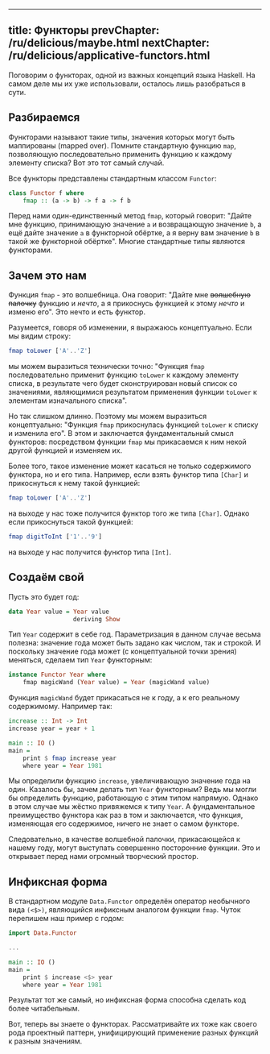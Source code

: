 ----
title: Функторы
prevChapter: /ru/delicious/maybe.html
nextChapter: /ru/delicious/applicative-functors.html
----

Поговорим о функторах, одной из важных концепций языка Haskell. На самом деле мы их уже использовали, осталось лишь разобраться в сути.

## Разбираемся

Функторами называют такие типы, значения которых могут быть маппированы (mapped over). Помните стандартную функцию `map`, позволяющую последовательно применить функцию к каждому элементу списка? Вот это тот самый случай.

Все функторы представлены стандартным классом `Functor`:

```haskell
class Functor f where
    fmap :: (a -> b) -> f a -> f b
```

Перед нами один-единственный метод `fmap`, который говорит: "Дайте мне функцию, принимающую значение `a` и возвращающую значение `b`, а ещё дайте значение `a` в функторной обёртке, а я верну вам значение `b` в такой же функторной обёртке". Многие стандартные типы являются функторами.

## Зачем это нам

Функция `fmap` - это волшебница. Она говорит: "Дайте мне ~~волшебную палочку~~ функцию и _нечто_, а я прикоснусь функцией к этому _нечто_ и изменю его". Это нечто и есть функтор.

Разумеется, говоря об изменении, я выражаюсь концептуально. Если мы видим строку:

```haskell
fmap toLower ['A'..'Z']
```

мы можем выразиться технически точно: "Функция `fmap` последовательно применит функцию `toLower` к каждому элементу списка, в результате чего будет сконструирован новый список со значениями, являющимися результатом применения функции `toLower` к элементам изначального списка".

Но так слишком длинно. Поэтому мы можем выразиться концептуально: "Функция `fmap` прикоснулась функцией `toLower` к списку и изменила его". В этом и заключается фундаментальный смысл функторов: посредством функции `fmap` мы прикасаемся к ним некой другой функцией и изменяем их.

Более того, такое изменение может касаться не только содержимого функтора, но и его типа. Например, если взять функтор типа `[Char]` и прикоснуться к нему такой функцией:

```haskell
fmap toLower ['A'..'Z']
```

на выходе у нас тоже получится функтор того же типа `[Char]`. Однако если прикоснуться такой функцией:

```haskell
fmap digitToInt ['1'..'9']
```

на выходе у нас получится функтор типа `[Int]`.

## Создаём свой

Пусть это будет год:

```haskell
data Year value = Year value
                  deriving Show
```

Тип `Year` содержит в себе год. Параметризация в данном случае весьма полезна: значение года может быть задано как числом, так и строкой. И поскольку значение года может (с концептуальной точки зрения) меняться, сделаем тип `Year` функторным:

```haskell
instance Functor Year where
    fmap magicWand (Year value) = Year (magicWand value)
```

Функция `magicWand` будет прикасаться не к году, а к его реальному содержимому. Например так:

```haskell
increase :: Int -> Int
increase year = year + 1

main :: IO ()
main =
    print $ fmap increase year
    where year = Year 1981
```

Мы определили функцию `increase`, увеличивающую значение года на один. Казалось бы, зачем делать тип `Year` функторным? Ведь мы могли бы определить функцию, работающую с этим типом напрямую. Однако в этом случае мы жёстко привяжемся к типу `Year`. А фундаментальное преимущество функтора как раз в том и заключается, что функция, изменяющая его содержимое, ничего не знает о самом функторе.

Следовательно, в качестве волшебной палочки, прикасающейся к нашему году, могут выступать совершенно посторонние функции. Это и открывает перед нами огромный творческий простор.

## Инфиксная форма

В стандартном модуле `Data.Functor` определён оператор необычного вида `(<$>)`, являющийся инфиксным аналогом функции `fmap`. Чуток перепишем наш пример с годом:

```haskell
import Data.Functor

... 

main :: IO ()
main =
    print $ increase <$> year
    where year = Year 1981
```

Результат тот же самый, но инфиксная форма способна сделать код более читабельным.

Вот, теперь вы знаете о функторах. Рассматривайте их тоже как своего рода проектный паттерн, унифицирующий применение разных функций к разным значениям.

